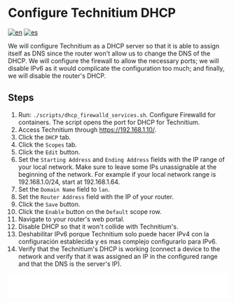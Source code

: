 # Configure Technitium DHCP

[![en](https://img.shields.io/badge/lang-en-blue.svg)](Configure%20technitium%20dhcp.md)
[![es](https://img.shields.io/badge/lang-es-blue.svg)](Configure%20technitium%20dhcp.es.md)

We will configure Technitium as a DHCP server so that it is able to assign itself as DNS since the router won't allow us to change the DNS of the DHCP. We will configure the firewall to allow the necessary ports; we will disable IPv6 as it would complicate the configuration too much; and finally, we will disable the router's DHCP.

## Steps

1. Run: `./scripts/dhcp_firewalld_services.sh`. Configure Firewalld for containers. The script opens the port for DHCP for Technitium.
2. Access Technitium through https://192.168.1.10/.
3. Click the `DHCP` tab.
4. Click the `Scopes` tab.
5. Click the `Edit` button.
6. Set the `Starting Address` and `Ending Address` fields with the IP range of your local network. Make sure to leave some IPs unassignable at the beginning of the network. For example if your local network range is 192.168.1.0/24, start at 192.168.1.64.
7. Set the `Domain Name` field to `lan`.
8. Set the `Router Address` field with the IP of your router.
9. Click the `Save` button.
10. Click the `Enable` button on the `Default` scope row.
11. Navigate to your router's web portal.
12. Disable DHCP so that it won't collide with Technitium's.
13. Deshabilitar IPv6 porque Technitium solo puede hacer IPv4 con la configuración establecida y es mas complejo configurarlo para IPv6.
14. Verify that the Technitium's DHCP is working (connect a device to the network and verify that it was assigned an IP in the configured range and that the DNS is the server's IP).

[<img width="33.3%" src="buttons/prev-Configure technitium dns.svg" alt="Configure Technitium DNS">](Configure%20technitium%20dns.md)[<img width="33.3%" src="buttons/jump-Index.svg" alt="Index">](README.md)[<img width="33.3%" src="buttons/next-Create and configure public external traffic stack optional.svg" alt="Create and configure public external traffic stack (Optional)">](Create%20and%20configure%20public%20external%20traffic%20stack%20optional.md)
